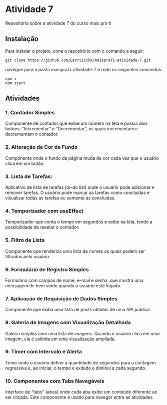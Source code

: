 
# Atividade 7

Repositório sobre a atividade 7 do curso mais pra ti



## Instalação
Para instalar o projeto, cone o repositório com o comando a seguir:
```console
git clone https://github.com/Eerriicckk/maispraTi-atividade-7.git
```
navegue para a pasta maispraTi-atividade-7 e rode os seguintes comandos:
```console
npm i
npm start
```

## Atividades
### 1. Contador Simples
 Componente de contador que exibe um número na tela e possui dois botões: “Incrementar” e “Decrementar”, os quais incrementam e decrementam o contador.

### 2. Alteração de Cor de Fundo
 Componente onde o fundo da página muda de cor cada vez que o usuário clica em um botão.

### 3. Lista de Tarefas:
Aplicativo de lista de tarefas (to-do list) onde o usuário pode adicionar e remover tarefas. O usuário pode marcar as tarefas como concluídas e visualizar todas as tarefas ou somente as concluidas. 

### 4. Temporizador com useEffect
 Temporizador que conta o tempo em segundos e exibe na tela, tendo a possibilidade de resetar o contador.

### 5. Filtro de Lista
Componente que renderiza uma lista de nomes os quais podem ser filtrados pelo usuário.

### 6. Formulário de Registro Simples
 Formulário com campos de nome, e-mail e senha, que mostra uma mensagem de bem vindo quando o usuário está logado.

### 7. Aplicação de Requisição de Dados Simples
 Componente que exiba uma lista de posts obtidos de uma API pública.

### 8. Galeria de Imagens com Visualização Detalhada
 Galeria simples com uma lista de imagens. Quando o usuário clica em uma imagem, ela é exibida em uma visualização ampliada.

### 9. Timer com Intervalo e Alerta
 Timer onde o usuário define a quantidade de segundos para a contagem regressiva e, ao iniciar, o tempo é exibido e diminui a cada segundo.

### 10. Componentes com Tabs Navegáveis
 Interface de “tabs” (abas) onde cada aba exibe um conteúdo diferente ao ser clicada. Este componente é usado para navegar entre as atividades.
